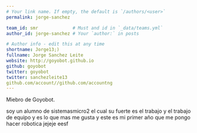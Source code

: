 ```yaml
---
# Your link name. If empty, the default is `/authors/<user>`
permalink: jorge-sanchez

team_id: smr             # Must and id in `_data/teams.yml`
author_id: jorge-sanchez # Your `author:` in posts

# Author info - edit this at any time
shortname: Jorge13;)
fullname: Jorge Sanchez Leite
website: http://goyobot.github.io
github: goyobot
twitter: goyobot
twitter: sanchezleite13
github.com/account//github.com/accountng
---
```


Miebro de Goyobot.
  
soy un alumno de sistemasmicro2 el cual su fuerte es el trabajo y el trabajo de equipo y es lo que mas me gusta y este es mi primer año que me pongo hacer robotica jejeje eesf
